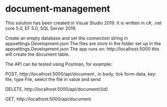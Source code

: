 # document-management
This solution has been created in Visual Studio 2019. 
It is written in c#, .net core 5.0, EF 5.0, SQL Server 2019. 

Create an empty database and set the connection string in appsettings.Development.json
The files are store in the folder set up in the appsettings.Development.json
The app runs on: http://localhost:5000 this will create the document table.

The API can be tested using Postman, for example:

POST, http://localhost:5000/api/document , in body, tick form-data, key: file, type File, select the file in value and send

DELETE, http://localhost:5000/api/document/{id}

GET, http://localhost:5000/api/document
